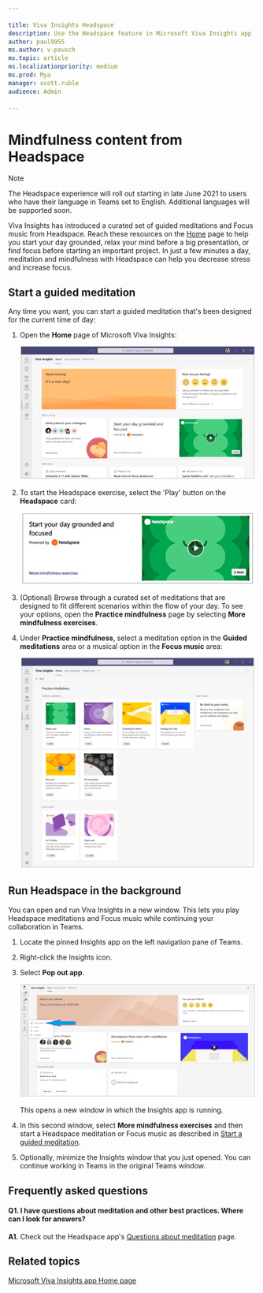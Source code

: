 ```yaml
---

title: Viva Insights Headspace 
description: Use the Headspace feature in Microsoft Viva Insights app
author: paul9955
ms.author: v-pausch
ms.topic: article
ms.localizationpriority: medium 
ms.prod: Mya
manager: scott.ruble
audience: Admin

---
```


# Mindfulness content from Headspace

<!-- PUBLISH THE PAS-AM-headspace WORKING BRANCH AT 6:00 AM PDT on June 17, 2021!  -->

<!-- DELETE THE FOLLOWING NOTE BEFORE PUBLISHING THE PAS-AM-headspace WORKING BRANCH TO LIVE!  -->

>[!NOTE]
>The Headspace experience will roll out starting in late June 2021 to users who have their language in Teams set to English. Additional languages will be supported soon.

Viva Insights has introduced a curated set of guided meditations and Focus music from Headspace. Reach these resources on the [Home](viva-insights-home.md) page to help you start your day grounded, relax your mind before a big presentation, or find focus before starting an important project. <!-- VERIFY WITH ANJI BUT KEEPING THIS OUT FOR NOW: A Headspace meditation to mindfully wrap up the day will also be integrated into the virtual commute. --> In just a few minutes a day, meditation and mindfulness with Headspace can help you decrease stress and increase focus.

<!-- REMOVING THIS PER MALAVIKA BEFORE OUR RELEASE ON JUNE 17: 

> [!NOTE]
> As of June 2021, Headspace is only available to users who have their language in Teams set to English. Additional languages will be supported soon.  -->

<!-- USE THE FOLLOWING NOTE INSTEAD OF THE PREVIOUS ONE IN THE VERSION THAT GETS RELEASED PUBLICLY ON JUNE 17TH  

> [!NOTE]
> The Headspace experience will roll out starting in late June 2021 to users who have their language in Teams set to English. Additional languages will be supported soon.
-->

## Start a guided meditation

Any time you want, you can start a guided meditation that's been designed for the current time of day:

1. Open the **Home** page of Microsoft Viva Insights:

   ![Home page with Headspace.](images/home-page-with-headspace.png)

2. To start the Headspace exercise, select the 'Play' button on the **Headspace** card:

   ![Headspace card.](images/headspace-card-65.png)

<!-- ![Headspace is running.](images/in-headspace.png) -->

3. (Optional) Browse through a curated set of meditations that are designed to fit different scenarios within the flow of your day. To see your options, open the **Practice mindfulness** page by selecting **More mindfulness exercises**.

4. Under **Practice mindfulness**, select a meditation option in the **Guided meditations** area or a musical option in the **Focus music** area:

   ![Mindfulness option is running.](images/mindful-options.png)

## Run Headspace in the background

You can open and run Viva Insights in a new window. This lets you play Headspace meditations and Focus music while continuing your collaboration in Teams.

1. Locate the pinned Insights app on the left navigation pane of Teams.

2. Right-click the Insights icon.

3. Select **Pop out app**.

   ![Pop-out Headspace app.](images/to-pop-out-2.png)

   This opens a new window in which the Insights app is running.

4. In this second window, select **More mindfulness exercises** and then start a Headspace meditation or Focus music as described in [Start a guided meditation](#start-a-guided-meditation).

5. Optionally, minimize the Insights window that you just opened. You can continue working in Teams in the original Teams window.

## Frequently asked questions

#### Q1. I have questions about meditation and other best practices. Where can I look for answers?

**A1.** Check out the Headspace app's [Questions about meditation](https://www.headspace.com/meditation-101/faq) page.

## Related topics

[Microsoft Viva Insights app Home page](viva-insights-home.md)
